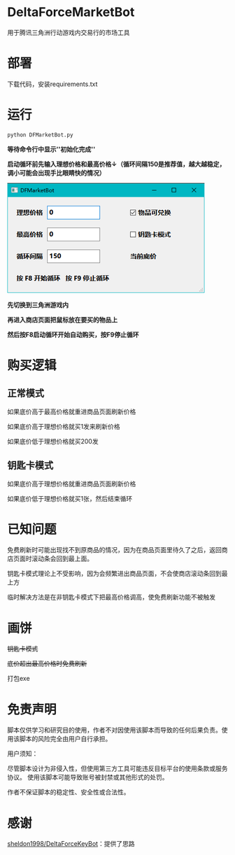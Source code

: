 # DeltaForceMarketBot

用于腾讯三角洲行动游戏内交易行的市场工具

# 部署

下载代码，安装requirements.txt

# 运行

```python
python DFMarketBot.py
```

**等待命令行中显示''初始化完成''**

**启动循环前先输入理想价格和最高价格↓（循环间隔150是推荐值，越大越稳定，调小可能会出现手比眼睛快的情况）**

![1745685834475](image/README/1745685834475.png)

**先切换到三角洲游戏内**

**再进入商店页面把鼠标放在要买的物品上**

**然后按F8启动循环开始自动购买，按F9停止循环**

# 购买逻辑

## 正常模式

如果底价高于最高价格就重进商品页面刷新价格

如果底价高于理想价格就买1发来刷新价格

如果底价低于理想价格就买200发

## 钥匙卡模式

如果底价高于理想价格就重进商品页面刷新价格

如果底价低于理想价格就买1张，然后结束循环

# 已知问题

免费刷新时可能出现找不到原商品的情况，因为在商品页面里待久了之后，返回商店页面时滚动条会回到最上面。

钥匙卡模式理论上不受影响，因为会频繁进出商品页面，不会使商店滚动条回到最上方

临时解决方法是在非钥匙卡模式下把最高价格调高，使免费刷新功能不被触发

# 画饼

~~钥匙卡模式~~

~~底价超出最高价格时免费刷新~~

打包exe

# 免责声明

脚本仅供学习和研究目的使用，作者不对因使用该脚本而导致的任何后果负责。使用该脚本的风险完全由用户自行承担。

用户须知：

尽管脚本设计为非侵入性，但使用第三方工具可能违反目标平台的使用条款或服务协议。 使用该脚本可能导致账号被封禁或其他形式的处罚。

作者不保证脚本的稳定性、安全性或合法性。

# 感谢

[sheldon1998/DeltaForceKeyBot](https://github.com/sheldon1998/DeltaForceKeyBot)：提供了思路
